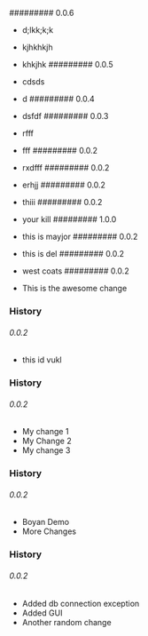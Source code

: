 ######### 0.0.6

* d;lkk;k;k
* kjhkhkjh
* khkjhk
######### 0.0.5

* cdsds
* d
######### 0.0.4

* dsfdf
######### 0.0.3

* rfff
* fff
######### 0.0.2

* rxdfff
######### 0.0.2

* erhjj
######### 0.0.2

* thiii
######### 0.0.2

* your kill
######### 1.0.0

* this is mayjor
######### 0.0.2

* this is del
######### 0.0.2

* west coats
######### 0.0.2

* This is the awesome change
### History
###### 0.0.2

* this id vukl
### History
###### 0.0.2

* My change 1
* My Change 2
* My change 3
### History
###### 0.0.2

* Boyan Demo
* More Changes
### History
###### 0.0.2

* Added db connection exception
* Added GUI
* Another random change
